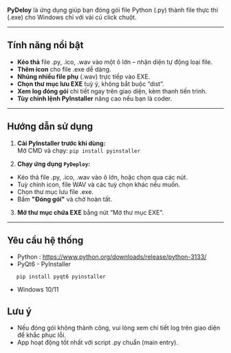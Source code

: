 

**PyDeloy** là ứng dụng giúp bạn đóng gói file Python (.py) thành file thực thi (.exe) cho Windows chỉ với vài cú click chuột.

---

## Tính năng nổi bật

- **Kéo thả** file .py, .ico, .wav vào một ô lớn – nhận diện tự động loại file.
- **Thêm icon** cho file .exe dễ dàng.
- **Nhúng nhiều file phụ** (.wav) trực tiếp vào EXE.
- **Chọn thư mục lưu EXE** tuỳ ý, không bắt buộc “dist”.
- **Xem log đóng gói** chi tiết ngay trên giao diện, kèm thanh tiến trình.
- **Tùy chỉnh lệnh PyInstaller** nâng cao nếu bạn là coder.

---

## Hướng dẫn sử dụng

1. **Cài PyInstaller trước khi dùng:**  
   Mở CMD và chạy: ` pip install pyinstaller `

2. **Chạy ứng dụng `PyDeploy`:**  
- Kéo thả file .py, .ico, .wav vào ô lớn, hoặc chọn qua các nút.
- Tuỳ chỉnh icon, file WAV và các tuỳ chọn khác nếu muốn.
- Chọn thư mục lưu file .exe.
- Bấm **"Đóng gói"** và chờ hoàn tất.

3. **Mở thư mục chứa EXE** bằng nút “Mở thư mục EXE”.

---

## Yêu cầu hệ thống

- Python : https://www.python.org/downloads/release/python-3133/
- PyQt6 - PyInstaller 

```
   pip install pyqt6 pyinstaller
```


- Windows 10/11



## Lưu ý

- Nếu đóng gói không thành công, vui lòng xem chi tiết log trên giao diện để khắc phục lỗi.
- App hoạt động tốt nhất với script .py chuẩn (main entry).


